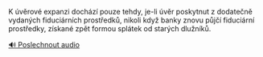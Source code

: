 
K úvěrové expanzi dochází pouze tehdy, je-li úvěr poskytnut z dodatečně vydaných fiduciárních prostředků, nikoli když banky znovu půjčí fiduciární prostředky, získané zpět formou splátek od starých dlužníků.

[🔊 Poslechnout audio](/data/7-paragraphs/audio/chapter_80/para_001-K-vrov-expanzi-dochz-pouze-tehdy-je-li-vr.mp3)
